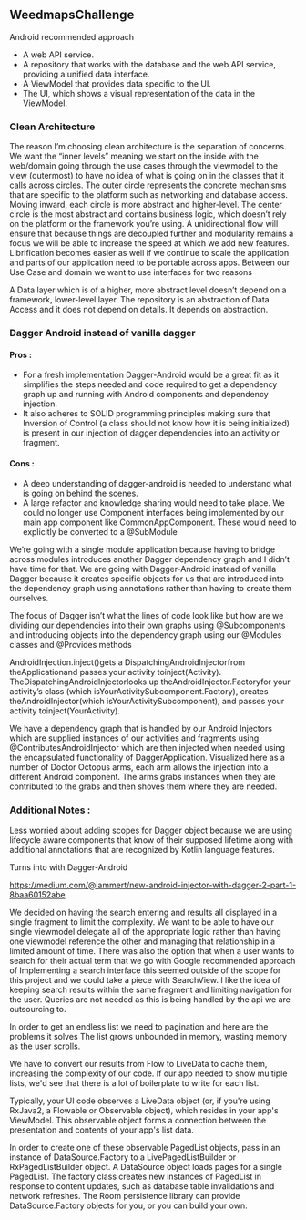 ## WeedmapsChallenge

Android recommended approach

- A web API service.
- A repository that works with the database and the web API service, providing a unified data interface.
- A ViewModel that provides data specific to the UI.
- The UI, which shows a visual representation of the data in the ViewModel.
 
### Clean Architecture
The reason I’m choosing clean architecture is the separation of concerns.  We want the “inner levels” meaning we start on the inside with the web/domain going through the use cases through the viewmodel to the view (outermost) to have no idea of what is going on in the classes that it calls across circles.
The outer circle represents the concrete mechanisms that are specific to the platform such as networking and database access. Moving inward, each circle is more abstract and higher-level. The center circle is the most abstract and contains business logic, which doesn’t rely on the platform or the framework you’re using.
A unidirectional flow will ensure that because things are decoupled further and modularity remains a focus we will be able to increase the speed at which we add new features.  Librification becomes easier as well if we continue to scale the application and parts of our application need to be portable across apps.
Between our Use Case and domain we want to use interfaces for two reasons 

A Data layer which is of a higher, more abstract level doesn’t depend on a framework, lower-level layer.
The repository is an abstraction of Data Access and it does not depend on details. It depends on abstraction.

### Dagger Android instead of vanilla dagger
#### Pros :
- For a fresh implementation Dagger-Android would be a great fit as it simplifies the steps needed and code required to get a dependency graph up and running with Android components and dependency injection.  
- It also adheres to SOLID programming principles making sure that Inversion of Control (a class should not know how it is being initialized) is present in our injection of dagger dependencies into an activity or fragment.

#### Cons :
- A deep understanding of dagger-android is needed to understand what is going on behind the scenes. 
- A large refactor and knowledge sharing would need to take place. We could no longer use Component interfaces being implemented by our main app component like CommonAppComponent.  These would need to explicitly be converted to a @SubModule

We’re going with a single module application because having to bridge across modules introduces another Dagger dependency graph and I didn’t have time for that.
We are going with Dagger-Android instead of vanilla Dagger because it creates specific objects for us that are introduced into the dependency graph using annotations rather than having to create them ourselves.

The focus of Dagger isn’t what the lines of code look like but how are we dividing our dependencies into their own graphs using @Subcomponents and introducing objects into the dependency graph using our @Modules classes and @Provides methods

AndroidInjection.inject()gets a DispatchingAndroidInjector<Object>from theApplicationand passes your activity toinject(Activity). TheDispatchingAndroidInjectorlooks up theAndroidInjector.Factoryfor your activity’s class (which isYourActivitySubcomponent.Factory), creates theAndroidInjector(which isYourActivitySubcomponent), and passes your activity toinject(YourActivity).
  
We have a dependency graph that is handled by our Android Injectors which are supplied instances of our activities and fragments using @ContributesAndroidInjector which are then injected when needed using the encapsulated functionality of DaggerApplication. Visualized here as a number of Doctor Octopus arms, each arm allows the injection into a different Android component. The arms grabs instances when they are contributed to the grabs and then shoves them where they are needed. 

### Additional Notes :
Less worried about adding scopes for Dagger object because we are using lifecycle aware components that know of their supposed lifetime along with additional annotations that are recognized by Kotlin language features.

Turns into with Dagger-Android

https://medium.com/@iammert/new-android-injector-with-dagger-2-part-1-8baa60152abe
 
We decided on having the search entering and results all displayed in a single fragment to limit the complexity.  We want to be able to have our single viewmodel delegate all of the appropriate logic rather than having one viewmodel reference the other and managing that relationship in a limited amount of time.
There was also the option that when a user wants to search for their actual term that we go with Google recommended approach of Implementing a search interface this seemed outside of the scope for this project and we could take a piece with SearchView.  I like the idea of keeping search results within the same fragment and limiting navigation for the user.  Queries are not needed as this is being handled by the api we are outsourcing to.

In order to get an endless list we need to pagination and here are the problems it solves
The list grows unbounded in memory, wasting memory as the user scrolls.

We have to convert our results from Flow to LiveData to cache them, increasing the complexity of our code.
If our app needed to show multiple lists, we'd see that there is a lot of boilerplate to write for each list.

Typically, your UI code observes a LiveData<PagedList> object (or, if you're using RxJava2, a Flowable<PagedList> or Observable<PagedList> object), which resides in your app's ViewModel. This observable object forms a connection between the presentation and contents of your app's list data.
  
In order to create one of these observable PagedList objects, pass in an instance of DataSource.Factory to a LivePagedListBuilder or RxPagedListBuilder object. A DataSource object loads pages for a single PagedList. The factory class creates new instances of PagedList in response to content updates, such as database table invalidations and network refreshes. The Room persistence library can provide DataSource.Factory objects for you, or you can build your own.
